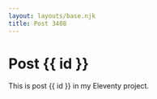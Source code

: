 ```yaml
---
layout: layouts/base.njk
title: Post 3408
---
```


# Post {{ id }}

This is post {{ id }} in my Eleventy project.
